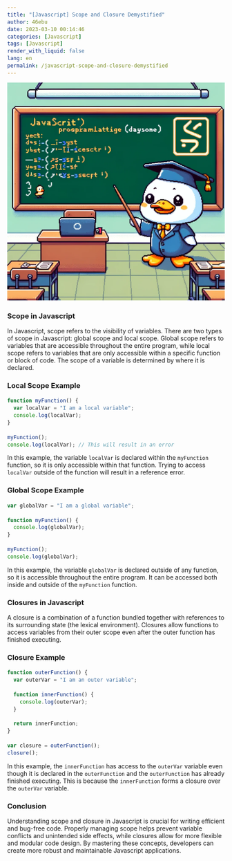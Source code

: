 ```yaml
---
title: "[Javascript] Scope and Closure Demystified"
author: 46ebu
date: 2023-03-10 00:14:46 
categories: [Javascript]
tags: [Javascript]
render_with_liquid: false
lang: en
permalink: /javascript-scope-and-closure-demystified
---
```


![Intro](/assets/img/post/javascript.png)
### Scope in Javascript
In Javascript, scope refers to the visibility of variables. There are two types of scope in Javascript: global scope and local scope. Global scope refers to variables that are accessible throughout the entire program, while local scope refers to variables that are only accessible within a specific function or block of code. The scope of a variable is determined by where it is declared.

### Local Scope Example
```javascript
function myFunction() {
  var localVar = "I am a local variable";
  console.log(localVar);
}

myFunction();
console.log(localVar); // This will result in an error
```
In this example, the variable `localVar` is declared within the `myFunction` function, so it is only accessible within that function. Trying to access `localVar` outside of the function will result in a reference error.

### Global Scope Example
```javascript
var globalVar = "I am a global variable";

function myFunction() {
  console.log(globalVar);
}

myFunction();
console.log(globalVar);
```
In this example, the variable `globalVar` is declared outside of any function, so it is accessible throughout the entire program. It can be accessed both inside and outside of the `myFunction` function.

### Closures in Javascript
A closure is a combination of a function bundled together with references to its surrounding state (the lexical environment). Closures allow functions to access variables from their outer scope even after the outer function has finished executing.

### Closure Example
```javascript
function outerFunction() {
  var outerVar = "I am an outer variable";

  function innerFunction() {
    console.log(outerVar);
  }

  return innerFunction;
}

var closure = outerFunction();
closure();
```
In this example, the `innerFunction` has access to the `outerVar` variable even though it is declared in the `outerFunction` and the `outerFunction` has already finished executing. This is because the `innerFunction` forms a closure over the `outerVar` variable.

### Conclusion
Understanding scope and closure in Javascript is crucial for writing efficient and bug-free code. Properly managing scope helps prevent variable conflicts and unintended side effects, while closures allow for more flexible and modular code design. By mastering these concepts, developers can create more robust and maintainable Javascript applications.